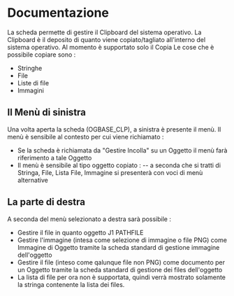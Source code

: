 # Documentazione
La scheda permette di gestire il Clipboard del sistema operativo.
La Clipboard è il deposito di quanto viene copiato/tagliato all'interno del sistema operativo.
Al momento è supportato solo il Copia
Le cose che è possibile copiare sono : 

- Stringhe
- File
- Liste di file
- Immagini


## Il Menù di sinistra
Una volta aperta la scheda (OGBASE_CLP), a sinistra è presente il menù.
Il menù è sensibile al contesto per cui viene richiamato : 

- Se la scheda è richiamata da "Gestire Incolla" su un Oggetto il menù farà riferimento a tale Oggetto
- Il menù è sensibile al tipo oggetto copiato : 
-- a seconda che si tratti di Stringa, File, Lista File, Immagine si presenterà con voci di menù alternative


## La parte di destra
A seconda del menù selezionato a destra sarà possibile : 

- Gestire il file in quanto oggetto J1 PATHFILE
- Gestire l'immagine (intesa come selezione di immagine o file PNG) come Immagine di Oggetto tramite la scheda standard di gestione immagine dell'oggetto
- Gestire il file (inteso come qalunque file non PNG) come documento per un Oggetto tramite la scheda standard di gestione dei files dell'oggetto
- La lista di file per ora non è supportata, quindi verrà mostrato solamente la stringa contenente la lista dei files.

